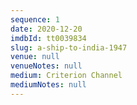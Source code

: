 ```yaml
---
sequence: 1
date: 2020-12-20
imdbId: tt0039834
slug: a-ship-to-india-1947
venue: null
venueNotes: null
medium: Criterion Channel
mediumNotes: null
---
```


